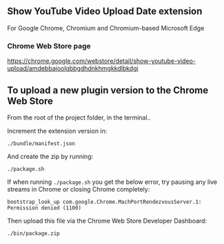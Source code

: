 ## Show YouTube Video Upload Date extension

For Google Chrome, Chromium and Chromium-based Microsoft Edge

### Chrome Web Store page

https://chrome.google.com/webstore/detail/show-youtube-video-upload/amdebbajoolgbbgdhdnkhmgkkdlbkdgi

## To upload a new plugin version to the Chrome Web Store

From the root of the project folder, in the terminal..

Increment the extension version in:

```
./bundle/manifest.json
```

And create the zip by running:

```
./package.sh
```

If when running `./package.sh` you get the below error, try pausing any live streams in Chrome or closing Chrome completely:

```
bootstrap_look_up com.google.Chrome.MachPortRendezvousServer.1: Permission denied (1100)
```

Then upload this file via the Chrome Web Store Developer Dashboard:

```
./bin/package.zip
```
